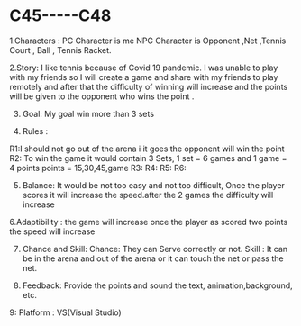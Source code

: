 # C45-----C48

1.Characters :
 PC Character is me
 NPC Character is Opponent ,Net ,Tennis Court , Ball , Tennis Racket.

2.Story: 
I like tennis because of Covid 19 pandemic. I was unable to play with my friends so I will create a game and share with my friends to play remotely and after that the difficulty of winning will increase and the points will be given to the opponent who wins the point  .

3. Goal:
My goal win more than 3 sets

4. Rules : 

R1:I should not go out of the arena i it goes the opponent will win the point 
R2: To win the game it would contain 3 Sets, 1 set = 6 games and 1 game = 4 points points = 15,30,45,game 
R3: 
R4:
R5:
R6: 


5. Balance:
 It would be not too easy and not too difficult, Once the player scores it will increase the speed.after the 2 games the difficulty will increase 



6.Adaptibility : the game will increase once the player as scored two points the speed will increase 

7. Chance and Skill: 
Chance: They can Serve correctly or not.
Skill : It can be in the arena and out of the arena or it can touch the net or pass the net.


8. Feedback: Provide the points and sound the text, animation,background, etc.


9: Platform : VS(Visual Studio)


